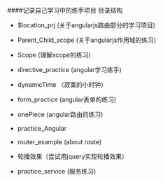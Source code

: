####记录自己学习中的练手项目
目录结构
	
- $location_prj (关于angularjs路由部分的学习项目)

- Parent_Child_scope (关于angularjs作用域的练习)

- Scope (理解scope的练习)

- directive_practice (angular学习练手)
 
- dynamicTime （寂寞的小时钟）

- form_practice (angular表单的练习)

- onePiece (angular路由的练习)

- practice_Angular

- router_example (about route)

- 轮播效果（尝试用jquery实现轮播效果）

- practice_service (服务练习) 
 
 
